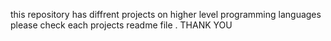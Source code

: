 this repository has diffrent projects on higher level programming languages please check each projects readme file . THANK YOU 
